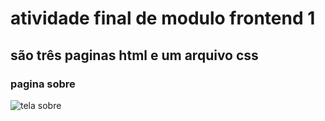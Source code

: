 # atividade final de modulo frontend 1
## são três paginas html e um arquivo css

### pagina sobre
![tela sobre](/assets/sobre.png)
